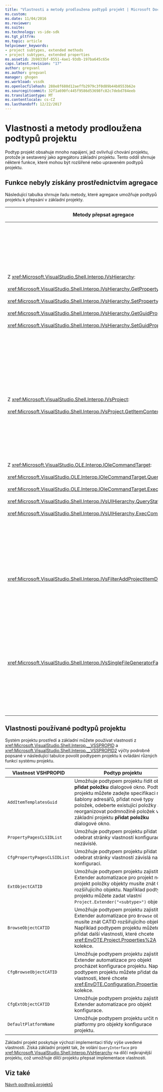 ```yaml
---
title: "Vlastnosti a metody prodloužena podtypů projekt | Microsoft Docs"
ms.custom: 
ms.date: 11/04/2016
ms.reviewer: 
ms.suite: 
ms.technology: vs-ide-sdk
ms.tgt_pltfrm: 
ms.topic: article
helpviewer_keywords:
- project subtypes, extended methods
- project subtypes, extended properties
ms.assetid: 2b9833bf-8551-4ae1-93db-197ba645c65e
caps.latest.revision: "17"
author: gregvanl
ms.author: gregvanl
manager: ghogen
ms.workload: vssdk
ms.openlocfilehash: 288e8f680d12aeffb2979c3f0d89b44b0553b62e
ms.sourcegitcommit: 32f1a690fc445f9586d53698fc82c7debd784eeb
ms.translationtype: MT
ms.contentlocale: cs-CZ
ms.lasthandoff: 12/22/2017
---
```

# <a name="properties-and-methods-extended-by-project-subtypes"></a>Vlastnosti a metody prodloužena podtypů projektu
Podtyp projekt obsahuje mnoho napájení, jež ovlivňují chování projektu, protože je sestavený jako agregátoru základní projektu. Tento oddíl shrnuje některé funkce, které mohou být rozšířené nebo upraveném podtypů projektu.  
  
## <a name="features-gained-by-aggregation"></a>Funkce nebyly získány prostřednictvím agregace  
 Následující tabulka shrnuje řadu metody, které agregace umožňuje podtypů projektu k přepsání v základní projekty.  
  
|Metody přepsat agregace|Podtyp projektu|  
|---------------------------------------|---------------------|  
|Z <xref:Microsoft.VisualStudio.Shell.Interop.IVsHierarchy>:<br /><br /> <xref:Microsoft.VisualStudio.Shell.Interop.IVsHierarchy.GetProperty%2A><br /><br /> <xref:Microsoft.VisualStudio.Shell.Interop.IVsHierarchy.SetProperty%2A><br /><br /> <xref:Microsoft.VisualStudio.Shell.Interop.IVsHierarchy.GetGuidProperty%2A><br /><br /> <xref:Microsoft.VisualStudio.Shell.Interop.IVsHierarchy.SetGuidProperty%2A>|Umožňuje k podtypem projektu<br /><br /> -Změna titulku a ikonu uzel projektu.<br />-Zcela přepsat projektu `Browse` objektu.<br />-Řídit, jestli můžete přejmenovat projektu.<br />-Pořadí řazení control.<br />– Kontext uživatele ovládací prvek pro dynamické nápovědy.|  
|Z <xref:Microsoft.VisualStudio.Shell.Interop.IVsProject>:<br /><br /> <xref:Microsoft.VisualStudio.Shell.Interop.IVsProject.GetItemContext%2A>|Umožňuje podtypem projektu k řízení, jaké kontextové služeb návrháři a editory.|  
|Z <xref:Microsoft.VisualStudio.OLE.Interop.IOleCommandTarget>:<br /><br /> <xref:Microsoft.VisualStudio.OLE.Interop.IOleCommandTarget.QueryStatus%2A><br /><br /> <xref:Microsoft.VisualStudio.OLE.Interop.IOleCommandTarget.Exec%2A><br /><br /> <xref:Microsoft.VisualStudio.Shell.Interop.IVsUIHierarchy.QueryStatusCommand%2A><br /><br /> <xref:Microsoft.VisualStudio.Shell.Interop.IVsUIHierarchy.ExecCommand%2A>|Umožňuje k podtypem projektu<br /><br /> -Účastnit směrování příkazů pro příkazy projektu.<br />-Přidat, odebrat ani vypnout vedlejším příkazy projektu a aktivní příkazy Průzkumníku řešení.|  
|<xref:Microsoft.VisualStudio.Shell.Interop.IVsFilterAddProjectItemDlg2>|Umožňuje dílčí projekt k filtrování, co uživatel uvidí v **přidat novou položku** dialogové okno.|  
|<xref:Microsoft.VisualStudio.Shell.Interop.IVsSingleFileGeneratorFactory>|Umožňuje k podtypem projektu<br /><br /> -Určete výchozí generátor danou příponu souboru.<br />-Mapovat lidského čitelný generátor název objektu COM.|  
  
## <a name="properties-used-by-project-subtypes"></a>Vlastnosti používané podtypů projektu  
 Systém projektu prostředí a základní můžete používat vlastnosti z <xref:Microsoft.VisualStudio.Shell.Interop.__VSSPROPID> a <xref:Microsoft.VisualStudio.Shell.Interop.__VSSPROPID2> výčty podrobně popsané v následující tabulce povolit podtypem projektu k ovládání různých funkcí systému projektu.  
  
|Vlastnost VSHPROPID|Podtyp projektu|  
|------------------------|---------------------|  
|`AddItemTemplatesGuid`|Umožňuje podtypem projektu řídit obsah **přidat položku** dialogové okno. Podtyp projektu můžete zadejte specifikaci nové šablony adresářů, přidat nové typy položek, odeberte existující položky a reorganizovat podmnožině položek v základní projektu **přidat položku** dialogové okno.|  
|`PropertyPagesCLSIDList`|Umožňuje podtypem projektu přidat nebo odebrat stránky vlastností konfigurace nezávislé.|  
|`CfgPropertyPagesCLSIDList`|Umožňuje podtypem projektu přidat nebo odebrat stránky vlastností závislá na konfiguraci.|  
|`ExtObjectCATID`|Umožňuje podtypem projektu zajistit Extender automatizace pro projekt nebo projekt položky objekty musíte znát CATID rozšiřujícího objektu. Například podtypem projektu můžete zadat vlastní `Project.Extender("<subtype>")` objektu.|  
|`BrowseObjectCATID`|Umožňuje podtypem projektu zajistit Extender automatizace pro `Browse` objektu musíte znát CATID rozšiřujícího objektu. Například podtypem projektu můžete přidat další vlastnosti, které chcete <xref:EnvDTE.Project.Properties%2A> kolekce.|  
|`CfgBrowseObjectCATID`|Umožňuje podtypem projektu zajistit Extender automatizace pro objekt procházet konfigurace projektu. Například podtypem projektu můžete přidat další vlastnosti, které chcete <xref:EnvDTE.Configuration.Properties%2A> kolekce.|  
|`CfgExtObjectCATID`|Umožňuje podtypem projektu zajistit Extender automatizace pro objekt konfigurace.|  
|`DefaultPlatformName`|Umožňuje podtypem projektu určit název platformy pro objekty konfigurace projektu.|  
  
 Základní projekt poskytuje výchozí implementaci třídy výše uvedené vlastnosti. Získá základní projekt tak, že volání `QueryInterface` pro <xref:Microsoft.VisualStudio.Shell.Interop.IVsHierarchy> na dílčí nejkrajnější projektu, což umožňuje dílčí projektu přepsat implementace vlastnosti.  
  
## <a name="see-also"></a>Viz také  
 [Návrh podtypů projektů](../../extensibility/internals/project-subtypes-design.md)